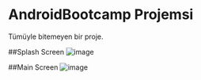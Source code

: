 # AndroidBootcamp Projemsi

Tümüyle bitemeyen bir proje.

##Splash Screen
![image](https://user-images.githubusercontent.com/35369764/117553345-a9116700-b059-11eb-9707-44f1ec570786.png)

##Main Screen
![image](https://user-images.githubusercontent.com/35369764/117553364-e37b0400-b059-11eb-9c0a-16c7953dbcb3.png)
